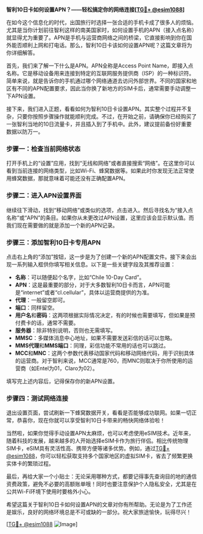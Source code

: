 **智利10日卡如何设置APN？——轻松搞定你的网络连接[[TG💪+ @esim1088](https://t.me/s/esim1088)]**

在如今这个信息化的时代，出国旅行时选择一张合适的手机卡成了很多人的烦恼。尤其是当你计划前往智利这样的南美国家时，如何设置手机的APN（接入点名称）就显得尤为重要了。APN是手机与运营商网络之间的桥梁，它直接影响到你在国外能否顺利上网和打电话。那么，智利10日卡该如何设置APN呢？这篇文章将为你详细解答。

首先，我们来了解一下什么是APN。APN全称是Access Point Name，即接入点名称。它是移动设备用来连接到特定的互联网服务提供商（ISP）的一种标识符。简单来说，就是告诉你的手机通过哪个网络通道去访问外部世界。不同的国家和地区有不同的APN配置要求，因此当你换了新地方的SIM卡后，通常需要手动调整一下APN设置。

接下来，我们进入正题，看看如何为智利10日卡设置APN。其实整个过程并不复杂，只要你按照步骤操作就能顺利完成。不过，在开始之前，请确保你已经购买了一张智利当地的10日流量卡，并且插入到了手机中。此外，建议提前备份好重要数据以防万一。

### 步骤一：检查当前网络状态

打开手机上的“设置”应用，找到“无线和网络”或者直接搜索“网络”。在这里你可以看到当前连接的网络类型，比如Wi-Fi、蜂窝数据等。如果此时你发现无法正常使用蜂窝数据，那就意味着可能还没有正确配置APN。

### 步骤二：进入APN设置界面

继续往下滑动，找到“移动网络”或类似的选项，点击进入。然后寻找名为“接入点名称”或“APN”的条目。如果你从未更改过APN设置，这里应该会显示默认值。而我们现在需要做的就是添加一个新的APN记录。

### 步骤三：添加智利10日卡专用APN

点击右上角的“添加”按钮，这一步是为了创建一个新的APN配置文件。接下来会出现一系列输入框供你填写相关信息。以下是一些关键字段及其推荐设置：

- **名称**：可以随便起个名字，比如“Chile 10-Day Card”。
- **APN**：这是最重要的部分，对于大多数智利10日卡而言，APN可能是“internet”或者“cl.cellular”，具体以运营商提供的为准。
- **代理**：一般留空即可。
- **端口**：同样留空。
- **用户名**和**密码**：这两项根据实际情况决定，有的时候也需要填写，但如果是预付费卡的话，通常不需要。
- **服务器**：除非特别说明，否则也无需填写。
- **MMSC**：多媒体消息中心地址，如果不需要发送彩信的话可以忽略。
- **MMS代理**和**MMS端口**：同理，彩信功能不常用的话也可以跳过。
- **MCC**和**MNC**：这两个参数代表移动国家代码和移动网络代码，用于识别具体的运营商。对于智利来说，MCC通常是760，而MNC则取决于你所使用的运营商（如Entel为01，Claro为02）。

填写完上述内容后，记得保存你的新APN设置。

### 步骤四：测试网络连接

退出设置页面，尝试刷新一下蜂窝数据开关，看看是否能够成功联网。如果一切正常，恭喜你，现在你就可以享受智利10日卡带来的畅快网络体验啦！

当然啦，如果你觉得手动设置APN太麻烦，也可以考虑使用eSIM技术。近年来，随着科技的发展，越来越多的人开始选择eSIM卡作为旅行伴侣。相比传统物理SIM卡，eSIM具有灵活性高、携带方便等诸多优势。例如，通过[TG💪+ @esim1088](https://t.me/s/esim1088)，你可以轻松获取支持多个国家地区的虚拟SIM卡，省去了频繁更换实体卡的繁琐过程。

最后，再给大家一个小贴士：无论采用哪种方式，都要记得事先查询目的地的通信资费政策，避免不必要的高额账单哦！同时也要注意保护个人隐私安全，尤其是在公共Wi-Fi环境下使用时要格外小心。

希望这篇关于智利10日卡如何设置APN的文章对你有所帮助。无论是为了工作还是娱乐，良好的网络环境总是不可或缺的一部分。祝大家旅途愉快，玩得尽兴！

[[TG💪+ @esim1088](https://t.me/s/esim1088) ![Image](https://i.postimg.cc/4NQfJmqS/Snipaste-2025-05-13-00-14-12.png)]